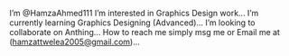 I’m @HamzaAhmed111
I’m interested in Graphics Design work...
I’m currently learning Graphics Designing (Advanced)...
I’m looking to collaborate on Anthing...
How to reach me simply msg me or Email me at (hamzattwelea2005@gmail.com)...

<!---
HamzaAhmed111/HamzaAhmed111 is a ✨ special ✨ repository because its `README.md` (this file) appears on your GitHub profile.
You can click the Preview link to take a look at your changes.
--->
